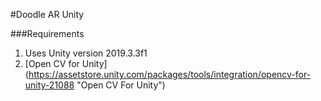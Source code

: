 #Doodle AR Unity

###Requirements
1. Uses Unity version 2019.3.3f1
2. [Open CV for Unity] (https://assetstore.unity.com/packages/tools/integration/opencv-for-unity-21088 "Open CV For Unity")
